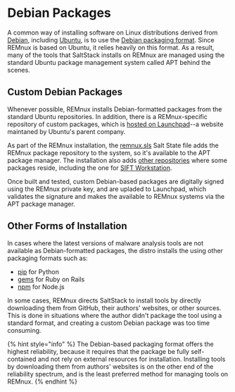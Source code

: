 # Debian Packages

A common way of installing software on Linux distributions derived from [Debian](https://www.debian.org), including [Ubuntu](https://ubuntu.com), is to use the [Debian packaging format](https://help.ubuntu.com/community/SoftwarePackagingFormats#Debian_packages_.28.deb.29). Since REMnux is based on Ubuntu, it relies heavily on this format. As a result, many of the tools that SaltStack installs on REMnux are managed using the standard Ubuntu package management system called APT behind the scenes.

## Custom Debian Packages

Whenever possible, REMnux installs Debian-formatted packages from the standard Ubuntu repositories. In addition, there is a REMnux-specific repository of custom packages, which is [hosted on Launchpad](https://launchpad.net/~remnux/+archive/ubuntu/stable/+packages)--a website maintaned by Ubuntu's parent company.

As part of the REMnux installation, the [remnux.sls](https://github.com/REMnux/salt-states/blob/master/remnux/repos/remnux.sls) Salt State file adds the REMnux package repository to the system, so it's available to the APT package manager. The installation also adds [other repositories](https://github.com/REMnux/salt-states/tree/master/remnux/repos) where some packages reside, including the one for [SIFT Workstation](https://digital-forensics.sans.org/community/downloads).

Once built and tested, custom Debian-based packages are digitally signed using the REMnux private key, and are upladed to Launchpad, which validates the signature and makes the available to REMnux systems via the APT package manager.

## Other Forms of Installation

In cases where the latest versions of malware analysis tools are not available as Debian-formatted packages, the distro installs the using other packaging formats such as:

* [pip](https://pypi.org/project/pip/) for Python
* [gems](https://rubygems.org) for Ruby on Rails
* [npm](https://www.npmjs.com) for Node.js

In some cases, REMnux directs SaltStack to install tools by directly downloading them from GitHub, their authors' websites, or other sources. This is done in situations where the author didn't package the tool using a standard format, and creating a custom Debian package was too time consuming.

{% hint style="info" %}
The Debian-based packaging format offers the highest reliability, because it requires that the package be fully self-contained and not rely on external resources for installation. Installing tools by downloading them from authors' websites is on the other end of the reliability spectrum, and is the least preferred method for managing tools on REMnux.
{% endhint %}

